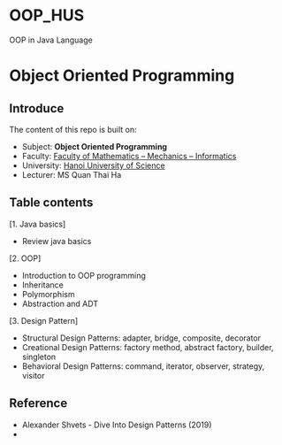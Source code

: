 # OOP_HUS
OOP in Java Language
# Object Oriented Programming

## Introduce
The content of this repo is built on:

- Subject: **Object Oriented Programming** 
- Faculty: [Faculty of Mathematics – Mechanics – Informatics](http://mim.hus.vnu.edu.vn/en)
- University: [Hanoi University of Science](http://hus.vnu.edu.vn/)
- Lecturer: MS Quan Thai Ha

## Table contents
[1. Java basics]
- Review java basics

[2. OOP]
- Introduction to OOP programming
- Inheritance
- Polymorphism
- Abstraction and ADT

[3. Design Pattern]
- Structural Design Patterns: adapter, bridge, composite, decorator
- Creational Design Patterns: factory method, abstract factory, builder, singleton
- Behavioral Design Patterns: command, iterator, observer, strategy, visitor

## Reference
- Alexander Shvets - Dive Into Design Patterns (2019)
- 
